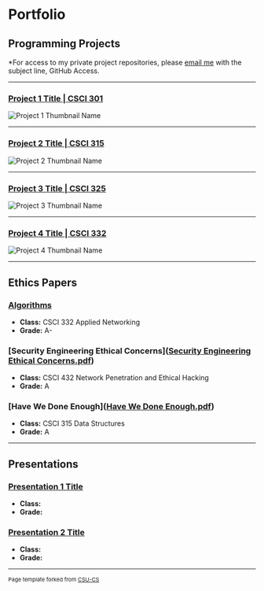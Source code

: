 Portfolio
=========

Programming Projects
--------------------

*For access to my private project repositories, please [email me](mailto:example@csustudent.net?subject=GitHub%20Access) with the subject line, GitHub Access.

---
### [Project 1 Title | CSCI 301](project1)

![Project 1 Thumbnail Name](images/dummy_thumbnail.jpg)

---
### [Project 2 Title | CSCI 315](project1)

![Project 2 Thumbnail Name](images/dummy_thumbnail.jpg)

---
### [Project 3 Title | CSCI 325](project1)

![Project 3 Thumbnail Name](images/dummy_thumbnail.jpg)

---
### [Project 4 Title | CSCI 332](project1)

![Project 4 Thumbnail Name](images/dummy_thumbnail.jpg)

---

Ethics Papers
-------------

### [Algorithms]([Algorithms.pdf](https://github.com/Packerfan81/Packerfan81.github.io/files/13570230/Algorithms.pdf))

-   **Class:** CSCI 332 Applied Networking
-   **Grade:** A-

### [Security Engineering Ethical Concerns]([Security Engineering Ethical Concerns.pdf](https://github.com/Packerfan81/Packerfan81.github.io/files/13569746/Security.Engineering.Ethical.Concerns.pdf))

-   **Class:** CSCI 432 Network Penetration and Ethical Hacking 
-   **Grade:** A

### [Have We Done Enough]([Have We Done Enough.pdf](https://github.com/Packerfan81/Packerfan81.github.io/files/13570248/Have.We.Done.Enough.pdf))

-   **Class:** CSCI 315 Data Structures 
-   **Grade:** A

---

Presentations
-------------

### [Presentation 1 Title](/pdf/sample_presentation.pdf)

- **Class:** 
- **Grade:**


### [Presentation 2 Title](/pdf/sample_presentation.pdf)

- **Class:** 
- **Grade:**

---

<p style="font-size:11px">Page template forked from <a href="https://github.com/csu-cs/csci-portfolio">CSU-CS</a></p>
<!-- Remove above link if you don't want to attributive -->
